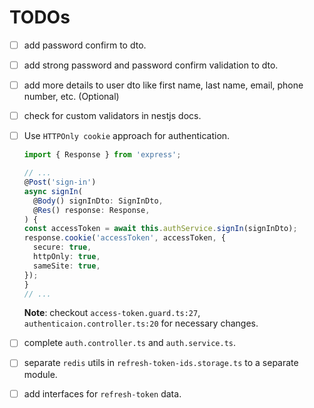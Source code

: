 # TODOs

- [ ] add password confirm to dto.
- [ ] add strong password and password confirm validation to dto.
- [ ] add more details to user dto like first name, last name, email, phone number, etc. (Optional)
- [ ] check for custom validators in nestjs docs.
- [ ] Use `HTTPOnly cookie` approach for authentication.

    ```ts
    import { Response } from 'express';
    
    // ...
    @Post('sign-in')
    async signIn(
      @Body() signInDto: SignInDto,
      @Res() response: Response,
    ) {
    const accessToken = await this.authService.signIn(signInDto);
    response.cookie('accessToken', accessToken, {
      secure: true,
      httpOnly: true,
      sameSite: true,
    });
    }
    // ...
    ```

    **Note**: checkout `access-token.guard.ts:27`, `authenticaion.controller.ts:20` for necessary changes.
- [ ] complete `auth.controller.ts` and `auth.service.ts`.
- [ ] separate `redis` utils in `refresh-token-ids.storage.ts` to a separate module.
- [ ] add interfaces for `refresh-token` data.
